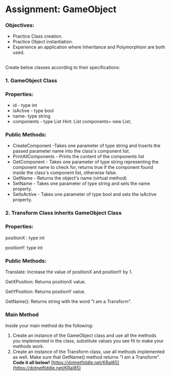 # Assignment: GameObject
### Objectives:
- Practice Class creation.
- Practice Object instantiation.
- Experience an application where Inheritance and Polymorphism are both used.
##
Create below classes according to their specifications:

### 1. GameObject Class
### Properties:
- id - type int
- isActive - type bool
- name- type string
- components - type List<string>
Hint: List<string> components= new List<string>;  

### Public Methods: 
- CreateComponent -Takes one parameter of type string and Inserts the passed parameter name into the class's component list.
- PrintAllComponents - Prints the content of the components list
- GetComponent - Takes one parameter of type string representing the component name to check for, returns true if the component found inside the class's component list, otherwise false.
- GetName - Returns the object's name (virtual method)
- SetName - Takes one parameter of type string and sets the name property.
- SetIsActive - Takes one parameter of type bool and sets the isActive property.

### 2. Transform Class inherits GameObject Class
### Properties:
positionX : type int

positionY: type int

### Public Methods:
Translate: Increase the value of positionX and positionY by 1.

GetXPosition: Returns positionX value.

GetYPosition: Returns positionY value.

GetName(): Returns string with the word "I am a Transform".

### Main Method
Inside your main method do the following:

1. Create an instance of the GameObject class and use all the methods you implemented in the class, substitute values you see fit to make your methods work.
1. Create an instance of the Transform class, use all methods implemented as well. Make sure that GetName() method returns "I am a Transform".
**Code it all below!**
[https://dotnetfiddle.net/KRaI85](https://dotnetfiddle.net/KRaI85)


